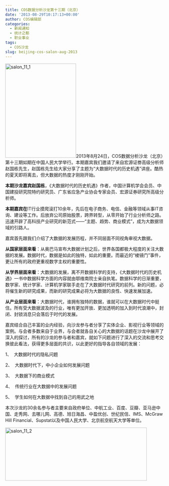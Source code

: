 ```yaml
---
title: COS数据分析沙龙第十三期（北京）
date: '2013-08-29T10:17:13+00:00'
author: COS编辑部
categories:
  - 新闻通知
  - 统计之都
  - 职业事业
tags:
  - COS沙龙
slug: beijing-cos-salon-aug-2013
---
```


[<img class="size-medium wp-image-8366 alignright" alt="salon_11_1" src="http://cos.name/wp-content/uploads/2013/08/salon_11_1-225x300.jpg" width="225" height="300" srcset="http://cos.name/wp-content/uploads/2013/08/salon_11_1-225x300.jpg 225w, http://cos.name/wp-content/uploads/2013/08/salon_11_1-375x500.jpg 375w, http://cos.name/wp-content/uploads/2013/08/salon_11_1.jpg 720w" sizes="(max-width: 225px) 100vw, 225px" />](http://cos.name/wp-content/uploads/2013/08/salon_11_1.jpg)2013年8月24日，COS数据分析沙龙（北京）第十三期如期在中国人民大学举行。本期嘉宾我们邀请了来自宏源证劵高级分析师赵国栋先生，赵国栋先生给大家分享了主题为“大数据时代的历史机遇”讲座。酷热的夏天即将离去，但大数据的热度才刚刚开始。

**本期沙龙嘉宾赵国栋**，《大数据时代的历史机遇》作者，中国计算机学会会员、中国建投研究院特约研究员、广东省应急产业协会专家会员、宏源证券研究所高级分析师。

**本期嘉宾在**IT行业摸爬滚打10余年，先后在电子商务、电信、金融等领域从事IT咨询、建设等工作。后放弃公司原始股票，跨界转型，从零开始了行业分析师之路。迅速开辟了高科技产业研究的新范式——“主题、趋势、商业模式”，成为大数据领域的引路人。
  
<!--more-->


  
嘉宾首先跟我们介绍了大数据的发展历程，并不同层面不同视角审视大数据。

**从国家层面来看**：从奥巴马宣布大数据计划之后，世界各国都极大程度的关注大数据的发展。数据时代，数据是如此的独特，如此的重要。而最近的“棱镜门”事件，更让所有的政府更重视数字主权的重要性。

**从学界层面来看**：大数据的发展，离不开数据科学的支持，《大数据时代的历史机遇》一书中数据科学方面的内容就由鄂维南院士亲自执笔。数据科学的日渐重要，数学家、统计学家、计算机学家联手走在了大数据时代研究的前列。新的问题，必将催生新的研究成果，而新的研究成果必将为大数据的良性、快速发展加速。

**从产业层面来看**：大数据时代，谁拥有独特的数据，谁就可以在大数据时代中挺住。所有受大数据波及的行业，唯有更加开放、更加透明的加入到时代浪潮中，封闭、封锁消息只会落后于时代的发展。

嘉宾结合自己丰富的业内经验，向沙龙参与者分享了实体企业、影视行业等领域的案例。与会者多数来自于业界，与会者就各自关心的大数据的话题在沙龙中展开了深入的探讨，所有的沙龙的参与者和嘉宾，就如下问题进行了深入的交流和思考交换彼此看法，获得更多层面的共识，以此更好的指导各自领域的发展：

1、  大数据时代的隐私问题

2、  大数据时代下，中小企业如何发展问题

3、  大数据下的商业模式

4、  传统行业在大数据中的发展问题

5、  学生如何在大数据中找到自己的用武之地

本次沙龙的30余名参与者主要来自政府单位、中航工业、百度、豆瓣、亚马逊中国、走秀网、去哪儿网、高德、旭日海昌、中盈优创、世纪民信、IMS、McGraw Hill Financial、Supstat以及中国人民大学、北京航空航天大学等单位。

[<img class="aligncenter size-medium wp-image-8367" alt="salon_11_2" src="http://cos.name/wp-content/uploads/2013/08/salon_11_2-300x113.jpg" width="450" height="169.5" srcset="http://cos.name/wp-content/uploads/2013/08/salon_11_2-300x113.jpg 300w, http://cos.name/wp-content/uploads/2013/08/salon_11_2-500x189.jpg 500w, http://cos.name/wp-content/uploads/2013/08/salon_11_2.jpg 1264w" sizes="(max-width: 300px) 100vw, 300px" />](http://cos.name/wp-content/uploads/2013/08/salon_11_2.jpg)
